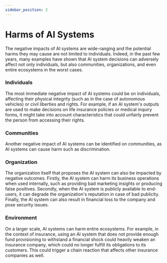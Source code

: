 ```yaml
---
sidebar_position: 2
---
```


# Harms of AI Systems

The negative impacts of AI systems are wide-ranging and the potential harms they may cause are not limited to individuals. Indeed, in the past few years, many examples have shown that AI system decisions can adversely affect not only individuals, but also communities, organizations, and even entire ecosystems in the worst cases.

### Individuals

The most immediate negative impact of AI systems could be on individuals, affecting their physical integrity (such as in the case of autonomous vehicles) or civil liberties and rights. For example, if an AI system's outputs are used to make decisions on life insurance policies or medical inquiry forms, it might take into account characteristics that could unfairly prevent the person from accessing their rights.

### Communities

Another negative impact of AI systems can be identified on communities, as AI systems can cause harm such as discrimination.

### Organization

The organization itself that proposes the AI system can also be impacted by negative outcomes. Firstly, the AI system can harm its business operations when used internally, such as providing bad marketing insights or producing false positives. Secondly, when the AI system is publicly available to end-users, it can degrade the organization's reputation in case of bad publicity. Finally, the AI system can also result in financial loss to the company and pose security issues.

### Environment

On a larger scale, AI systems can harm entire ecosystems. For example, in the context of insurance, using an AI system that does not provide enough fund provisioning to withstand a financial shock could heavily weaken an insurance company, which could no longer fulfill its obligations to its customers. This could trigger a chain reaction that affects other insurance companies as well.